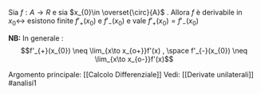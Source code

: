 Sia $f:A\to R$ e sia $x_{0}\in \overset{\circ}{A}$ . 
Allora $f$ è derivabile in $x_{0} \longleftrightarrow$ esistono finite $f'_{+}(x_{0})$ e $f'_{-}(x_{0})$ e vale $f'_{+}(x_{0}) = f'_{-}(x_{0})$  

**NB:** In generale :$$f'_{+}(x_{0}) \neq \lim_{x\to x_{o+}}f'(x) , \space f'_{-}(x_{0}) \neq \lim_{x\to x_{o-}}f'(x)$$

Argomento principale: [[Calcolo Differenziale]]
Vedi: [[Derivate unilaterali]]
#analisi1 